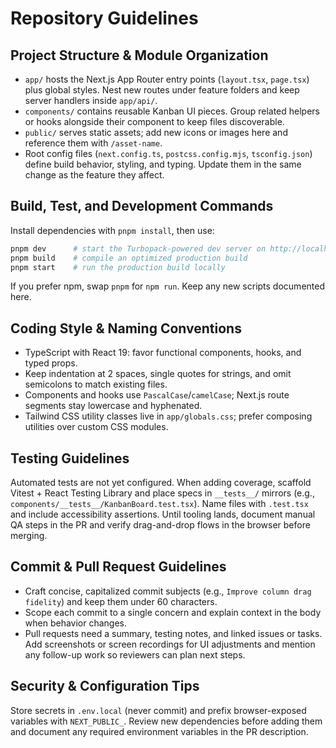# Repository Guidelines

## Project Structure & Module Organization
- `app/` hosts the Next.js App Router entry points (`layout.tsx`, `page.tsx`) plus global styles. Nest new routes under feature folders and keep server handlers inside `app/api/`.
- `components/` contains reusable Kanban UI pieces. Group related helpers or hooks alongside their component to keep files discoverable.
- `public/` serves static assets; add new icons or images here and reference them with `/asset-name`.
- Root config files (`next.config.ts`, `postcss.config.mjs`, `tsconfig.json`) define build behavior, styling, and typing. Update them in the same change as the feature they affect.

## Build, Test, and Development Commands
Install dependencies with `pnpm install`, then use:
```bash
pnpm dev      # start the Turbopack-powered dev server on http://localhost:3000
pnpm build    # compile an optimized production build
pnpm start    # run the production build locally
```
If you prefer npm, swap `pnpm` for `npm run`. Keep any new scripts documented here.

## Coding Style & Naming Conventions
- TypeScript with React 19: favor functional components, hooks, and typed props.
- Keep indentation at 2 spaces, single quotes for strings, and omit semicolons to match existing files.
- Components and hooks use `PascalCase`/`camelCase`; Next.js route segments stay lowercase and hyphenated.
- Tailwind CSS utility classes live in `app/globals.css`; prefer composing utilities over custom CSS modules.

## Testing Guidelines
Automated tests are not yet configured. When adding coverage, scaffold Vitest + React Testing Library and place specs in `__tests__/` mirrors (e.g., `components/__tests__/KanbanBoard.test.tsx`). Name files with `.test.tsx` and include accessibility assertions. Until tooling lands, document manual QA steps in the PR and verify drag-and-drop flows in the browser before merging.

## Commit & Pull Request Guidelines
- Craft concise, capitalized commit subjects (e.g., `Improve column drag fidelity`) and keep them under 60 characters.
- Scope each commit to a single concern and explain context in the body when behavior changes.
- Pull requests need a summary, testing notes, and linked issues or tasks. Add screenshots or screen recordings for UI adjustments and mention any follow-up work so reviewers can plan next steps.

## Security & Configuration Tips
Store secrets in `.env.local` (never commit) and prefix browser-exposed variables with `NEXT_PUBLIC_`. Review new dependencies before adding them and document any required environment variables in the PR description.
